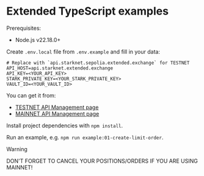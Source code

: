 # Extended TypeScript examples

Prerequisites:
- Node.js v22.18.0+

Create `.env.local` file from `.env.example` and fill in your data:
```properties
# Replace with `api.starknet.sepolia.extended.exchange` for TESTNET
API_HOST=api.starknet.extended.exchange
API_KEY=<YOUR_API_KEY>
STARK_PRIVATE_KEY=<YOUR_STARK_PRIVATE_KEY>
VAULT_ID=<YOUR_VAULT_ID>
```

You can get it from:
- [TESTNET API Management page](https://starknet.sepolia.extended.exchange/api-management)
- [MAINNET API Management page](https://app.extended.exchange/api-management)

Install project dependencies with `npm install`.

Run an example, e.g. `npm run example:01-create-limit-order`.

> [!WARNING]
> DON'T FORGET TO CANCEL YOUR POSITIONS/ORDERS IF YOU ARE USING MAINNET!
